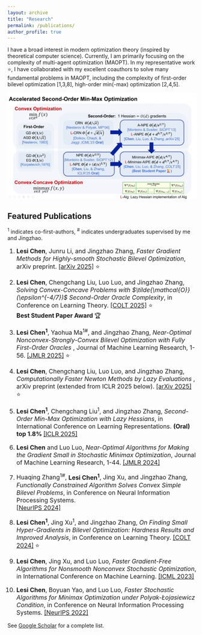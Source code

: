```yaml
---
layout: archive
title: "Research"
permalink: /publications/
author_profile: true
---
```


I have a broad interest in modern optimization theory (inspired by theoretical computer science). Currently, I am primarily focusing on the complexity of multi-agent optimization (MAOPT). In my representative work ⭐, I have collaborated with my excellent coauthors to solve many fundamental problems in MAOPT, including the complexity of first-order bilevel optimization [1,3,8], high-order min(-max) optimization [2,4,5].

<img src="/images/research/Minimax.png" style="max-width: 100%; height: auto;">


<h2> Featured Publications </h2>

<sup>1</sup> indicates co-first-authors, <sup>#</sup> indicates undergraduates supervised by me and Jingzhao.
    
<ol class="custom-ol">
<font size="3">  
<li><p> 
<b>Lesi Chen</b>, Junru Li, and Jingzhao Zhang, <i> Faster Gradient Methods for Highly-smooth Stochastic Bilevel Optimization</i>, arXiv preprint. <a href="https://arxiv.org/abs/2509.02937">[arXiv 2025]</a> ⭐
</p>
</li>    
<li><p> <b>Lesi Chen</b>, Chengchang Liu, Luo Luo, and Jingzhao Zhang,  <i> Solving Convex-Concave Problems with $\tilde{\mathcal{O}}(\epsilon^{-4/7})$ Second-Order Oracle Complexity</i>, in Conference on Learning Theory. <a href="http://arxiv.org/abs/2506.08362">[COLT 2025]</a> ⭐ <br>  <b>Best Student Paper Award 
</b> 🏆
</p></li> 
<li><p> <b>Lesi Chen<sup>1</sup></b>, Yaohua Ma<sup>1#</sup>, and Jingzhao Zhang,
 <i> Near-Optimal Nonconvex-Strongly-Convex Bilevel Optimization with Fully First-Order Oracles </i>, Journal of Machine Learning Research, 1-56. 
  <a href="https://arxiv.org/abs/2306.14853">[JMLR 2025]</a> ⭐
 </p></li>
<li><p>  <b>Lesi Chen</b>, Chengchang Liu, Luo Luo, and Jingzhao Zhang,
<i> Computationally Faster Newton Methods by Lazy Evaluations </i>,
 arXiv preprint (extended from ICLR 2025 below).
 <a href="https://arxiv.org/abs/2501.17488">[arXiv 2025]</a> ⭐
</p></li>
<li><p> <b>Lesi Chen<sup>1</sup></b>, Chengchang Liu<sup>1</sup>, and Jingzhao Zhang,  <i> Second-Order Min-Max Optimization with Lazy Hessians</i>, in International Conference on  Learning Representations. <b>(Oral) top 1.8% </b>  <a href="https://arxiv.org/pdf/2410.09568">[ICLR 2025]</a> 
</p></li>
<li><p> <b>Lesi Chen</b> and Luo Luo, <i> Near-Optimal Algorithms for Making the Gradient Small in Stochastic Minimax Optimization</i>, Journal of Machine Learning Research, 1-44. 
  <a href="https://arxiv.org/abs/2208.05925">[JMLR 2024]</a>
</p></li> 
<li><p> Huaqing Zhang<sup>1#</sup>, <b>Lesi Chen<sup>1</sup></b>, Jing Xu, and Jingzhao Zhang, <i>
 Functionally Constrained Algorithm Solves Convex Simple Bilevel Problems</i>, in Conference on Neural Information Processing Systems. <br>
 <a href="https://arxiv.org/abs/2409.06530">[NeurIPS 2024]</a>
 </p></li>
<!-- 
<li><p> Communication Efficient Distributed Newton Method with Fast Convergence Rates. <br />
 Chengchang Liu, <b>Lesi Chen</b>, Luo Luo, and John C.S. Lui. <a href="https://arxiv.org/abs/2305.17945">[SIGKDD 2023] </a>
</p> </li> -->
<li><p> <b>Lesi Chen<sup>1</sup></b>, Jing Xu<sup>1</sup>, and Jingzhao Zhang, <i> On Finding Small Hyper-Gradients in Bilevel Optimization: Hardness Results and Improved Analysis</i>,
 in Conference on Learning Theory. 
<a href="https://arxiv.org/abs/2301.00712">[COLT 2024]</a> ⭐
</p></li>
<!--  <li><p>
Yuxing Liu, <b>Lesi Chen</b>,  and Luo Luo, <i>
Decentralized Convex Finite-Sum Optimization with Better Dependence on Condition Numbers</i>.
 <a href="https://openreview.net/pdf?id=LLdeUPOUXk">[ICML 2024] </a> 
</p></li>
<li><p> <b>Lesi Chen</b>, Haishan Ye, and Luo Luo, <i>An Efficient Stochastic Algorithm for Decentralized Nonconvex-Strongly-Concave Minimax Optimization</i>,
in International Conference on Artificial Intelligence and Statistics. <a href="https://arxiv.org/abs/2212.02387">[AISTATS 2024] </a>
</p> </li>
<li><p> Luo Luo, Yunyan Bai, <b>Lesi Chen</b>, Yuxing Liu, Haishan Ye,
<i> On the Complexity of Decentralized Smooth Nonconvex Finite-Sum Optimization </i>, arXiv preprint.
 <a href="https://arxiv.org/abs/2210.13931">[arXiv 2022]</a> ⭐
</p> </li> -->
<li><p> <b>Lesi Chen</b>, Jing Xu, and Luo Luo, <i> Faster Gradient-Free Algorithms for Nonsmooth Nonconvex Stochastic Optimization</i>,
 in International Conference on Machine Learning. 
  <a href="https://arxiv.org/abs/2301.06428"> [ICML 2023]</a>
 </p> </li>
<li><p>  <b>Lesi Chen</b>, Boyuan Yao, and Luo Luo, <i> Faster Stochastic Algorithms for Minimax Optimization under Polyak-Łojasiewicz Condition</i>, 
 in Conference on Neural Information Processing Systems.
  <a href="https://arxiv.org/abs/2307.15868"> [NeurIPS 2022]</a>
 </p> </li>
</font>
</ol>

See [Google Scholar](https://scholar.google.com/citations?user=ynGzhugAAAAJ&hl=en&oi=ao) for a complete list.
  
  
